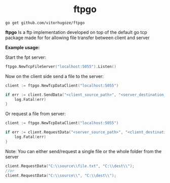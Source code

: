 <h1 align="center">ftpgo</h1>

```
go get github.com/vitorhugoze/ftpgo
```

**ftpgo** Is a ftp implementation developed on top of the default go tcp package made for for allowing file transfer between client and server

**Example usage:**

Start the fpt server:
```go
ftpgo.NewTcpFileServer("localhost:5055").Listen()
```

Now on the client side send a file to the server:
```go
client := ftpgo.NewTcpDataClient("localhost:5055")

if err := client.SendData("<client_source_path>", "<server_destination_path>"); err != nil {
	log.Fatal(err)
}
```

Or request a file from server:
```go
client := ftpgo.NewTcpDataClient("localhost:5055")

if err := client.RequestData("<server_source_path>", "<client_destination_path>"); err != nil {
	log.Fatal(err)
}
```

Note:
You can either send/request a single file or the whole folder from the server
```go
client.RequestData("C:\\source\\file.txt", "C:\\dest\\");
//or
client.RequestData("C:\\source\\", "C:\\dest\\");
```